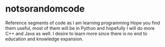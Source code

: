 # notsorandomcode
Reference segments of code as I am learning programming
Hope you find them useful, most of them will be in Python and hopefully I will do more C++ and Java as well. 
I desire to learn more since there is no end to education and knowledge expansion. 
